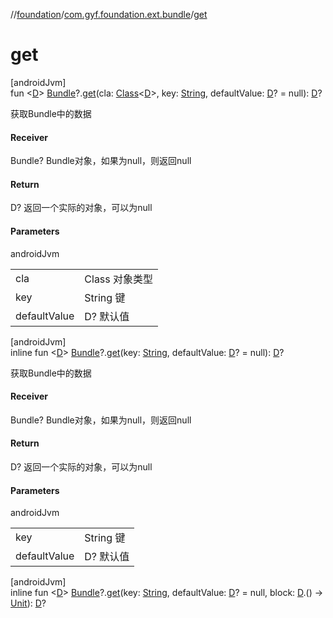 //[foundation](../../index.md)/[com.gyf.foundation.ext.bundle](index.md)/[get](get.md)

# get

[androidJvm]\
fun &lt;[D](get.md)&gt; [Bundle](https://developer.android.com/reference/kotlin/android/os/Bundle.html)?.[get](get.md)(cla: [Class](https://developer.android.com/reference/kotlin/java/lang/Class.html)&lt;[D](get.md)&gt;, key: [String](https://kotlinlang.org/api/core/kotlin-stdlib/kotlin/-string/index.html), defaultValue: [D](get.md)? = null): [D](get.md)?

获取Bundle中的数据

#### Receiver

Bundle? Bundle对象，如果为null，则返回null

#### Return

D? 返回一个实际的对象，可以为null

#### Parameters

androidJvm

| | |
|---|---|
| cla | Class<D> 对象类型 |
| key | String 键 |
| defaultValue | D? 默认值 |

[androidJvm]\
inline fun &lt;[D](get.md)&gt; [Bundle](https://developer.android.com/reference/kotlin/android/os/Bundle.html)?.[get](get.md)(key: [String](https://kotlinlang.org/api/core/kotlin-stdlib/kotlin/-string/index.html), defaultValue: [D](get.md)? = null): [D](get.md)?

获取Bundle中的数据

#### Receiver

Bundle? Bundle对象，如果为null，则返回null

#### Return

D? 返回一个实际的对象，可以为null

#### Parameters

androidJvm

| | |
|---|---|
| key | String 键 |
| defaultValue | D? 默认值 |

[androidJvm]\
inline fun &lt;[D](get.md)&gt; [Bundle](https://developer.android.com/reference/kotlin/android/os/Bundle.html)?.[get](get.md)(key: [String](https://kotlinlang.org/api/core/kotlin-stdlib/kotlin/-string/index.html), defaultValue: [D](get.md)? = null, block: [D](get.md).() -&gt; [Unit](https://kotlinlang.org/api/core/kotlin-stdlib/kotlin/-unit/index.html)): [D](get.md)?
